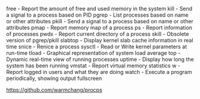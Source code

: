 
free - Report the amount of free and used memory in the system
kill - Send a signal to a process based on PID
pgrep - List processes based on name or other attributes
pkill - Send a signal to a process based on name or other attributes
pmap - Report memory map of a process
ps - Report information of processes
pwdx - Report current directory of a process
skill - Obsolete version of pgrep/pkill
slabtop - Display kernel slab cache information in real time
snice - Renice a process
sysctl - Read or Write kernel parameters at run-time
tload - Graphical representation of system load average
top - Dynamic real-time view of running processes
uptime - Display how long the system has been running
vmstat - Report virtual memory statistics
w - Report logged in users and what they are doing
watch - Execute a program periodically, showing output fullscreen



https://github.com/warmchang/procps
